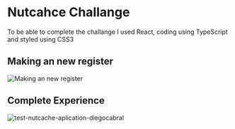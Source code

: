 # Nutcahce Challange 
To be able to complete the challange I used React, coding using TypeScript and styled using CSS3


## Making an new register
![Making an new register](https://user-images.githubusercontent.com/91792621/139663085-b6f734b1-6ff9-400a-b7c1-c9b9514e3e2a.gif)

## Complete Experience
![test-nutcache-aplication-diegocabral](https://user-images.githubusercontent.com/91792621/139616685-5529df8c-18e5-4755-86f5-ff3fd80c8ec5.gif)
